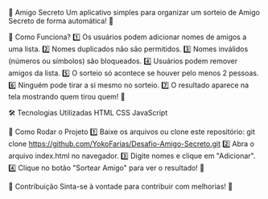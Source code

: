 🎁 Amigo Secreto
Um aplicativo simples para organizar um sorteio de Amigo Secreto de forma automática! 🥳

📌 Como Funciona?
1️⃣ Os usuários podem adicionar nomes de amigos a uma lista.
2️⃣ Nomes duplicados não são permitidos.
3️⃣ Nomes inválidos (números ou símbolos) são bloqueados.
4️⃣ Usuários podem remover amigos da lista.
5️⃣ O sorteio só acontece se houver pelo menos 2 pessoas.
6️⃣ Ninguém pode tirar a si mesmo no sorteio.
7️⃣ O resultado aparece na tela mostrando quem tirou quem! 🎉

🛠 Tecnologias Utilizadas
HTML
CSS
JavaScript

🚀 Como Rodar o Projeto
1️⃣ Baixe os arquivos ou clone este repositório:
git clone https://github.com/YokoFarias/Desafio-Amigo-Secreto.git
2️⃣ Abra o arquivo index.html no navegador.
3️⃣ Digite nomes e clique em "Adicionar".
4️⃣ Clique no botão "Sortear Amigo" para ver o resultado! 🎁

🤝 Contribuição
Sinta-se à vontade para contribuir com melhorias! 🚀

